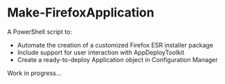 # Make-FirefoxApplication
A PowerShell script to:
* Automate the creation of a customized Firefox ESR installer package
* Include support for user interaction with AppDeployToolkit
* Create a ready-to-deploy Application object in Configuration Manager

Work in progress...
